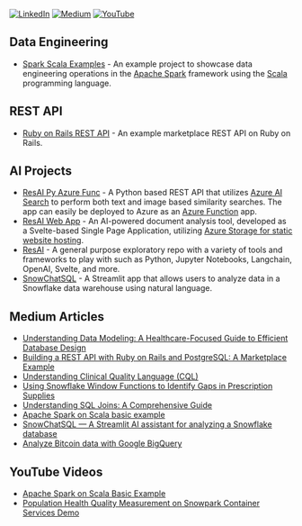 [![LinkedIn](https://img.shields.io/badge/LinkedIn-Profile-blue)](https://www.linkedin.com/in/rycharlind)
[![Medium](https://img.shields.io/badge/Medium-Blog-black)](https://rycharlind.medium.com)
[![YouTube](https://img.shields.io/badge/YouTube-Channel-red)](https://www.youtube.com/@rycharlind)

## Data Engineering
- [Spark Scala Examples](https://github.com/rycharlind/spark-scala-examples) - An example project to showcase data engineering operations in the [Apache Spark](https://spark.apache.org/) framework using the [Scala](https://www.scala-lang.org/) programming language.

## REST API
- [Ruby on Rails REST API](https://github.com/rycharlind/rails_rest_api_example) - An example marketplace REST API on Ruby on Rails.

## AI Projects
- [ResAI Py Azure Func](https://github.com/rycharlind/resai-py-azure-func) - A Python based REST API that utilizes [Azure AI Search](https://learn.microsoft.com/en-us/azure/search/search-what-is-azure-search) to perform both text and image based similarity searches.  The app can easily be deployed to Azure as an [Azure Function](https://learn.microsoft.com/en-us/azure/azure-functions/functions-overview?pivots=programming-language-python) app.
- [ResAI Web App](https://github.com/rycharlind/resai-web-app) - An AI-powered document analysis tool, developed as a Svelte-based Single Page Application, utilizing [Azure Storage for static website hosting](https://learn.microsoft.com/en-us/azure/storage/blobs/storage-blob-static-website).
- [ResAI](https://github.com/rycharlind/resai) - A general purpose exploratory repo with a variety of tools and frameworks to play with such as Python, Jupyter Notebooks, Langchain, OpenAI, Svelte, and more.
- [SnowChatSQL](https://github.com/rycharlind/snowchatsql) - A Streamlit app that allows users to analyze data in a Snowflake data warehouse using natural language.

## Medium Articles
- [Understanding Data Modeling: A Healthcare-Focused Guide to Efficient Database Design](https://rycharlind.medium.com/understanding-data-modeling-a-healthcare-focused-guide-to-efficient-database-design-bf96cb88aa66)
- [Building a REST API with Ruby on Rails and PostgreSQL: A Marketplace Example](https://rycharlind.medium.com/building-a-rest-api-with-ruby-on-rails-and-postgresql-a-marketplace-example-bbc527aac84a)
- [Understanding Clinical Quality Language (CQL)](https://rycharlind.medium.com/understanding-clinical-quality-language-cql-620783f71a7e)
- [Using Snowflake Window Functions to Identify Gaps in Prescription Supplies](https://rycharlind.medium.com/using-snowflake-window-functions-to-identify-gaps-in-prescription-supplies-9527d96c0b7c)
- [Understanding SQL Joins: A Comprehensive Guide](https://rycharlind.medium.com/understanding-sql-joins-a-comprehensive-guide-30fac661d4de)
- [Apache Spark on Scala basic example](https://rycharlind.medium.com/apache-spark-on-scala-basic-example-7aab11d58c08)
- [SnowChatSQL — A Streamlit AI assistant for analyzing a Snowflake database](https://rycharlind.medium.com/snowchatsql-a-streamlit-ai-assistant-for-analyzing-a-snowflake-database-6a060be4b013)
- [Analyze Bitcoin data with Google BigQuery](https://rycharlind.medium.com/analyze-bitcoin-data-with-google-bigquery-b131d0cc5b5c)

## YouTube Videos
- [Apache Spark on Scala Basic Example](https://www.youtube.com/watch?v=7-gP5UnTGLs)
- [Population Health Quality Measurement on Snowpark Container Services Demo](https://www.youtube.com/watch?v=PFMltJdgGNc)

<!--
**rycharlind/rycharlind** is a ✨ _special_ ✨ repository because its `README.md` (this file) appears on your GitHub profile.

Here are some ideas to get you started:

- 🔭 I’m currently working on ...
- 🌱 I’m currently learning ...
- 👯 I’m looking to collaborate on ...
- 🤔 I’m looking for help with ...
- 💬 Ask me about ...
- 📫 How to reach me: ...
- 😄 Pronouns: ...
- ⚡ Fun fact: ...
-->
